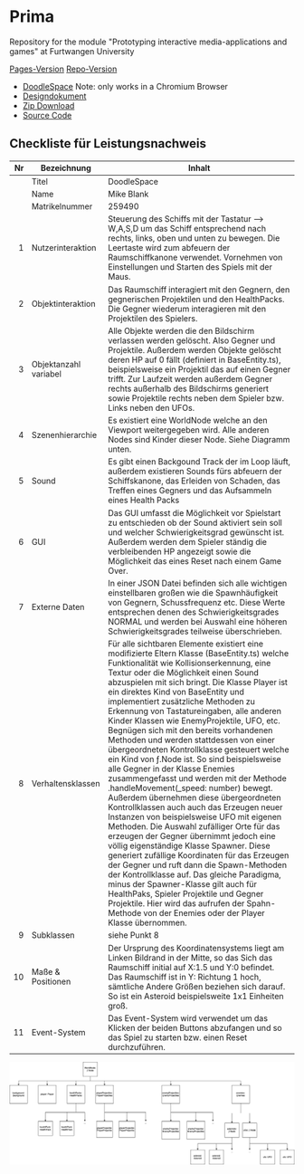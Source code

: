 # Prima
Repository for the module "Prototyping interactive media-applications and games" at Furtwangen University

[Pages-Version](https://paradoxmike.github.io/PRIMA-SoSe21/)
[Repo-Version](https://github.com/ParadoxMike/PRIMA-SoSe21)

- [DoodleSpace](https://paradoxmike.github.io/PRIMA-SoSe21/DoodleSpace/index.html) Note: only works in a Chromium Browser
- [Designdokument](https://paradoxmike.github.io/PRIMA-SoSe21/DoodleSpace/doku/Designdokument%20DoodleSpace%20-%20PRIMA%20SoSe2021.pdf)
- [Zip Download](https://github.com/ParadoxMike/PRIMA-SoSe21/archive/refs/heads/master.zip)
- [Source Code](https://github.com/ParadoxMike/PRIMA-SoSe21/tree/master/DoodleSpace)


## Checkliste für Leistungsnachweis

| Nr | Bezeichnung           | Inhalt                                                                                                                                                                                                                                                                         |
|---:|-----------------------|--------------------------------------------------------------------------------------------------------------------------------------------------------------------------------------------------------------------------------------------------------------------------------|
|    | Titel                 | DoodleSpace
|    | Name                  | Mike Blank
|    | Matrikelnummer        | 259490
|  1 | Nutzerinteraktion     | Steuerung des Schiffs mit der Tastatur --> W,A,S,D um das Schiff entsprechend nach rechts, links, oben und unten zu bewegen. Die Leertaste wird zum abfeuern der Raumschiffkanone verwendet. Vornehmen von Einstellungen und Starten des Spiels mit der Maus.                  |
|  2 | Objektinteraktion     | Das Raumschiff interagiert mit den Gegnern, den gegnerischen Projektilen und den HealthPacks. Die Gegner wiederum interagieren mit den Projektilen des Spielers.                                                                                                               |
|  3 | Objektanzahl variabel | Alle Objekte werden die den Bildschirm verlassen werden gelöscht. Also Gegner und Projektile. Außerdem werden Objekte gelöscht deren HP auf 0 fällt (definiert in BaseEntity.ts), beispielsweise ein Projektil das auf einen Gegner trifft. Zur Laufzeit werden außerdem Gegner rechts außerhalb des Bildschirms generiert sowie Projektile rechts neben dem Spieler bzw. Links neben den UFOs.|
|  4 | Szenenhierarchie      | Es existiert eine WorldNode welche an den Viewport weitergegeben wird. Alle anderen Nodes sind Kinder dieser Node. Siehe Diagramm unten.                                                                                                                                       |
|  5 | Sound                 | Es gibt einen Backgound Track der im Loop läuft, außerdem existieren Sounds fürs abfeuern der Schiffskanone, das Erleiden von Schaden, das Treffen eines Gegners und das Aufsammeln eines Health Packs                                                                         |
|  6 | GUI                   | Das GUI umfasst die Möglichkeit vor Spielstart zu entschieden ob der Sound aktiviert sein soll und welcher Schwierigkeitsgrad gewünscht ist. Außerdem werden dem Spieler ständig die verbleibenden HP angezeigt sowie die Möglichkeit das eines Reset nach einem Game Over.    |
|  7 | Externe Daten         | In einer JSON Datei befinden sich alle wichtigen einstellbaren großen wie die Spawnhäufigkeit von Gegnern, Schussfrequenz etc. Diese Werte entsprechen denen des Schwierigkeitsgrades NORMAL und werden bei Auswahl eine höheren Schwierigkeitsgrades teilweise überschrieben. |
|  8 | Verhaltensklassen     | Für alle sichtbaren Elemente existiert eine modifizierte Eltern Klasse (BaseEntity.ts) welche Funktionalität wie Kollisionserkennung, eine Textur oder die Möglichkeit einen Sound abzuspielen mit sich bringt. Die Klasse Player ist ein direktes Kind von BaseEntity und implementiert zusätzliche Methoden zu Erkennung von Tastatureingaben, alle anderen Kinder Klassen wie EnemyProjektile, UFO, etc. Begnügen sich mit den bereits vorhandenen Methoden und werden stattdessen von einer übergeordneten Kontrollklasse gesteuert welche ein Kind von ƒ.Node ist. So sind beispielsweise alle Gegner in der Klasse Enemies zusammengefasst und werden mit der Methode .handleMovement(_speed: number) bewegt. Außerdem übernehmen diese übergeordneten Kontrollklassen auch auch das Erzeugen neuer Instanzen von beispielsweise UFO mit eigenen Methoden. Die Auswahl zufälliger Orte für das erzeugen der Gegner übernimmt jedoch eine völlig eigenständige Klasse Spawner. Diese generiert zufällige Koordinaten für das Erzeugen der Gegner und ruft dann die Spawn-Methoden der Kontrollklasse auf. Das gleiche Paradigma, minus der Spawner-Klasse gilt auch für HealthPaks, Spieler Projektile und Gegner Projektile. Hier wird das aufrufen der Spahn-Methode von der Enemies oder der Player Klasse übernommen.|
|  9 | Subklassen            | siehe Punkt 8 |
| 10 | Maße & Positionen     | Der Ursprung des Koordinatensystems liegt am Linken Bildrand in der Mitte, so das Sich das Raumschiff initial auf X:1.5 und Y:0 befindet. Das Raumschiff ist in Y: Richtung 1 hoch, sämtliche Andere Größen beziehen sich darauf. So ist ein Asteroid beispielsweite 1x1 Einheiten groß.|
| 11 | Event-System          | Das Event-System wird verwendet um das Klicken der beiden Buttons abzufangen und so das Spiel zu starten bzw. einen Reset durchzuführen.                                                                                                                                                                                |

![Node Hierarchy Diagram](./DoodleSpace/doku/node_hierarchy.png)
